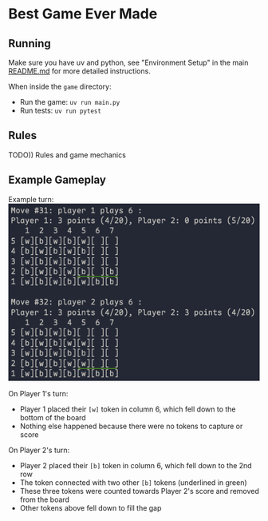 # Best Game Ever Made

## Running

Make sure you have uv and python, see "Environment Setup" in the main [README.md](../README.md) for more detailed instructions.

When inside the `game` directory:
- Run the game: `uv run main.py`
- Run tests: `uv run pytest`

## Rules

TODO)) Rules and game mechanics

## Example Gameplay

Example turn:
![Example Turn](./assets/example-turn.png)

On Player 1's turn:
- Player 1 placed their `[w]` token in column 6, which fell down to the bottom of the board
- Nothing else happened because there were no tokens to capture or score

On Player 2's turn:
- Player 2 placed their `[b]` token in column 6, which fell down to the 2nd row
- The token connected with two other `[b]` tokens (underlined in green)
- These three tokens were counted towards Player 2's score and removed from the board
- Other tokens above fell down to fill the gap
